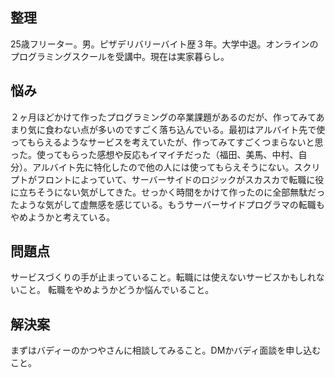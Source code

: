 ## 整理
25歳フリーター。男。ピザデリバリーバイト歴３年。大学中退。オンラインのプログラミングスクールを受講中。現在は実家暮らし。

## 悩み
２ヶ月ほどかけて作ったプログラミングの卒業課題があるのだが、作ってみてあまり気に食わない点が多いのですごく落ち込んでいる。最初はアルバイト先で使ってもらえるようなサービスを考えていたが、作ってみてすごくつまらないと思った。使ってもらった感想や反応もイマイチだった（福田、美馬、中村、自分）。アルバイト先に特化したので他の人には使ってもらえそうにない。スクリプトがフロントによっていて、サーバーサイドのロジックがスカスカで転職に役に立ちそうにない気がしてきた。せっかく時間をかけて作ったのに全部無駄だったような気がして虚無感を感じている。もうサーバーサイドプログラマの転職もやめようかと考えている。

## 問題点
サービスづくりの手が止まっていること。転職には使えないサービスかもしれないこと。
転職をやめようかどうか悩んでいること。

## 解決案
まずはバディーのかつやさんに相談してみること。DMかバディ面談を申し込むこと。
